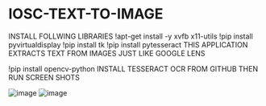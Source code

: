 # IOSC-TEXT-TO-IMAGE
INSTALL FOLLWING LIBRARIES
!apt-get install -y xvfb x11-utils
!pip install pyvirtualdisplay
!pip install tk
!pip install pytesseract
THIS APPLICATION EXTRACTS TEXT FROM IMAGES JUST LIKE GOOGLE LENS

!pip install opencv-python
INSTALL TESSERACT OCR FROM GITHUB 
THEN RUN
SCREEN SHOTS

![image](https://github.com/king27-power/IOSC-TEXT-TO-IMAGE-BHUMIK/assets/76037165/aeda422e-70a0-422d-981a-b4f611a35183)
![image](https://github.com/king27-power/IOSC-TEXT-TO-IMAGE/assets/76037165/08627ae3-37cf-4398-80eb-3a3362ce0b5a)
